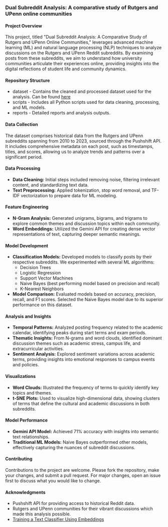 ### Dual Subreddit Analysis: A comparative study of Rutgers and UPenn online communities 

#### Project Overview
This project, titled "Dual Subreddit Analysis: A Comparative Study of Rutgers and UPenn Online Communities," leverages advanced machine learning (ML) and natural language processing (NLP) techniques to analyze discussions on the Rutgers and UPenn Reddit subreddits. By examining posts from these subreddits, we aim to understand how university communities articulate their experiences online, providing insights into the digital reflections of student life and community dynamics.

#### Repository Structure
* dataset         - Contains the cleaned and processed dataset used for the analysis. Can be found [here](https://drive.google.com/drive/folders/1Hc_rhzceMhvnHLaaIwVXCJQF-DviaZae?usp=sharing)
* scripts         - Includes all Python scripts used for data cleaning, processing, and ML models.
* reports         - Detailed reports and analysis outputs.

#### Data Collection
The dataset comprises historical data from the Rutgers and UPenn subreddits spanning from 2010 to 2023, sourced through the Pushshift API. It includes comprehensive metadata on each post, such as timestamps, titles, and scores, allowing us to analyze trends and patterns over a significant period.

#### Data Processing
- **Data Cleaning:** Initial steps included removing noise, filtering irrelevant content, and standardizing text data.
- **Text Preprocessing:** Applied tokenization, stop word removal, and TF-IDF vectorization to prepare data for ML modeling.

#### Feature Engineering
- **N-Gram Analysis:** Generated unigrams, bigrams, and trigrams to explore common themes and discussion topics within each community.
- **Word Embeddings:** Utilized the Gemini API for creating dense vector representations of text, capturing deeper semantic meanings.

#### Model Development
- **Classification Models:** Developed models to classify posts by their respective subreddits. We experimented with several ML algorithms:
  - Decision Trees
  - Logistic Regression
  - Support Vector Machines
  - Naive Bayes (best performing model based on precision and recall)
  - K-Nearest Neighbors
- **Model Comparison:** Evaluated models based on accuracy, precision, recall, and F1 scores. Selected the Naive Bayes model due to its superior performance on this dataset.

#### Analysis and Insights
- **Temporal Patterns:** Analyzed posting frequency related to the academic calendar, identifying peaks during start terms and exam periods.
- **Thematic Insights:** From N-grams and word clouds, identified dominant discussion themes such as academic stress, campus life, and extracurricular activities.
- **Sentiment Analysis:** Explored sentiment variations across academic terms, providing insights into emotional responses to campus events and policies.

#### Visualizations
- **Word Clouds:** Illustrated the frequency of terms to quickly identify key topics and themes.
- **t-SNE Plots:** Used to visualize high-dimensional data, showing clusters of terms that define the cultural and academic discussions in both subreddits.

#### Model Performance
- **Gemini API Model:** Achieved 71% accuracy with insights into semantic text relationships.
- **Traditional ML Models:** Naive Bayes outperformed other models, effectively capturing the nuances of subreddit discussions.

#### Contributing
Contributions to the project are welcome. Please fork the repository, make your changes, and submit a pull request. For major changes, open an issue first to discuss what you would like to change.

#### Acknowledgments
- Pushshift API for providing access to historical Reddit data.
- Rutgers and UPenn communities for their vibrant discussions which made this analysis possible.
- [Training a Text Classifier Using Embeddings](https://ai.google.dev/gemini-api/tutorials/text_classifier_embeddings)
